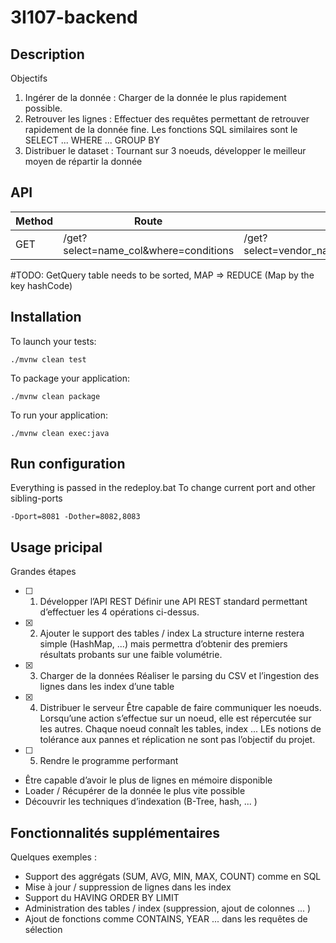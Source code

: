 # 3I107-backend

## Description
Objectifs
1. Ingérer de la donnée :​ Charger de la donnée le plus rapidement possible.
2. Retrouver les lignes :​ Effectuer des requêtes permettant de retrouver rapidement de la
donnée fine. Les fonctions SQL similaires sont le SELECT ... WHERE ... GROUP BY
3. Distribuer le dataset :​ Tournant sur 3 noeuds, développer le meilleur moyen de répartir la donnée

## API
| Method | Route                      						| Data(Example)
| ------ | ---------------------------------------|-----------------------
| GET    | /get?select=name_col&where=conditions  | /get?select=vendor_name,trip_date&where=vendor_name=VTS

#TODO: GetQuery
table needs to be sorted, MAP => REDUCE
(Map by the key hashCode)
## Installation
To launch your tests:
```
./mvnw clean test
```

To package your application:
```
./mvnw clean package
```

To run your application:
```
./mvnw clean exec:java
```

## Run configuration
Everything is passed in the redeploy.bat
To change current port and other sibling-ports
```
-Dport=8081 -Dother=8082,8083
```

## Usage pricipal
Grandes étapes
- [ ] 1. Développer l’API REST
Définir une API REST standard permettant d’effectuer les 4 opérations ci-dessus.
- [x] 2. Ajouter le support des tables / index
La structure interne restera simple (HashMap, ...) mais permettra d’obtenir des premiers résultats probants sur une faible volumétrie.
- [x] 3. Charger de la données
Réaliser le parsing du CSV et l’ingestion des lignes dans les index d’une table
- [x] 4. Distribuer le serveur
Être capable de faire communiquer les noeuds. Lorsqu’une action s’effectue sur un noeud, elle est répercutée sur les autres. Chaque noeud connaît les tables, index ... LEs notions de tolérance aux pannes et réplication ne sont pas l’objectif du projet.
- [ ] 5. Rendre le programme performant
- Être capable d’avoir le plus de lignes en mémoire disponible
- Loader / Récupérer de la donnée le plus vite possible
- Découvrir les techniques d’indexation (B-Tree, hash, ... )


## Fonctionnalités supplémentaires
Quelques exemples :
- Support des aggrégats (SUM, AVG, MIN, MAX, COUNT) comme en SQL
- Mise à jour / suppression de lignes dans les index
- Support du HAVING ORDER BY LIMIT
- Administration des tables / index (suppression, ajout de colonnes ... )
- Ajout de fonctions comme CONTAINS, YEAR ... dans les requêtes de sélection
